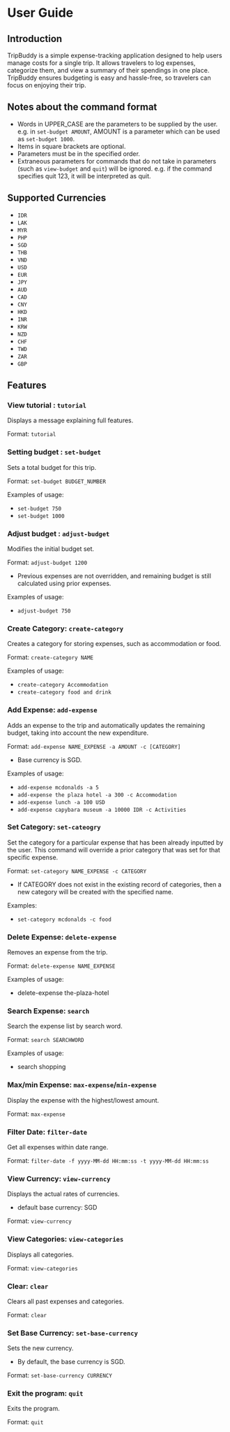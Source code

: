 # User Guide

## Introduction

TripBuddy is a simple expense-tracking application designed to help users manage costs for a single trip. It allows 
travelers to log expenses, categorize them, and view a summary of their spendings in one place. TripBuddy ensures 
budgeting is easy and hassle-free, so travelers can focus on enjoying their trip.

## Notes about the command format

- Words in UPPER_CASE are the parameters to be supplied by the user.
e.g. in `set-budget AMOUNT`, AMOUNT is a parameter which can be used as `set-budget 1000`.
- Items in square brackets are optional.
- Parameters must be in the specified order.
- Extraneous parameters for commands that do not take in parameters (such as `view-budget` and `quit`) will be ignored.
e.g. if the command specifies quit 123, it will be interpreted as quit.

## Supported Currencies

- `IDR`
- `LAK`
- `MYR`
- `PHP`
- `SGD`
- `THB`
- `VND`
- `USD`
- `EUR`
- `JPY`
- `AUD`
- `CAD`
- `CNY`
- `HKD`
- `INR`
- `KRW`
- `NZD`
- `CHF`
- `TWD`
- `ZAR`
- `GBP`

## Features 

### View tutorial : `tutorial`

Displays a message explaining full features.

Format: `tutorial`

### Setting budget : `set-budget`

Sets a total budget for this trip.

Format: `set-budget BUDGET_NUMBER`

Examples of usage:
- `set-budget 750`
- `set-budget 1000`

### Adjust budget : `adjust-budget`

Modifies the initial budget set.

Format: `adjust-budget 1200`

- Previous expenses are not overridden, and remaining budget is still calculated using prior expenses.

Examples of usage:
- `adjust-budget 750`

### Create Category: `create-category`

Creates a category for storing expenses, such as accommodation or food.

Format:  `create-category NAME`

Examples of usage:
- `create-category Accommodation`
- `create-category food and drink`


### Add Expense: `add-expense`

Adds an expense to the trip and automatically updates the remaining budget, taking into account 
the new expenditure.

Format: `add-expense NAME_EXPENSE -a AMOUNT -c [CATEGORY]`

- Base currency is SGD.

Examples of usage:
- `add-expense mcdonalds -a 5`
- `add-expense the plaza hotel -a 300 -c Accommodation`
- `add-expense lunch -a 100 USD`
- `add-expense capybara museum -a 10000 IDR -c Activities `

### Set Category: `set-cateogry`

Set the category for a particular expense that has been already inputted by the user. This command will override a 
prior category that was set for that specific expense.

Format: `set-category NAME_EXPENSE -c CATEGORY`

- If CATEGORY does not exist in the existing record of categories, then a new category will be created with
the specified name.

Examples:
- `set-category mcdonalds -c food`

### Delete Expense: `delete-expense`

Removes an expense from the trip.

Format: `delete-expense NAME_EXPENSE`

Examples of usage:
- delete-expense the-plaza-hotel

### Search Expense: `search`

Search the expense list by search word.

Format: `search SEARCHWORD`

Examples of usage:
- search shopping

### Max/min Expense: `max-expense`/`min-expense`

Display the expense with the highest/lowest amount.

Format: `max-expense`
 
### Filter Date: `filter-date`

Get all expenses within date range.

Format: `filter-date -f yyyy-MM-dd HH:mm:ss -t yyyy-MM-dd HH:mm:ss`

### View Currency: `view-currency`
    
Displays the actual rates of currencies.
- default base currency: SGD

Format: `view-currency`

### View Categories: `view-categories`

Displays all categories.

Format: `view-categories`

### Clear: `clear`
    
Clears all past expenses and categories.

Format: `clear`

### Set Base Currency: `set-base-currency`

Sets the new currency.
- By default, the base currency is SGD.

Format: `set-base-currency CURRENCY`

### Exit the program: `quit`

Exits the program.

Format: `quit`
